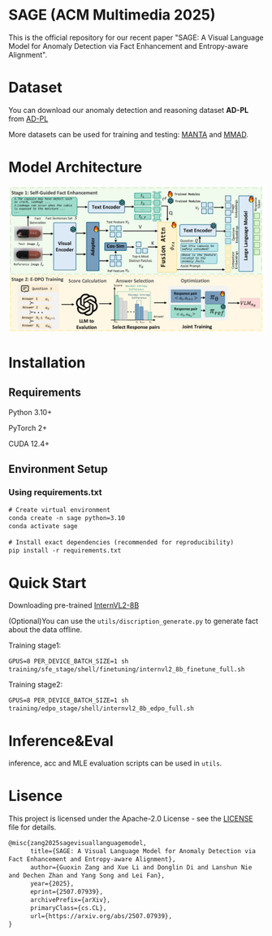 # SAGE (ACM Multimedia 2025)
This is the official repository for our recent paper "SAGE: A Visual Language Model for Anomaly Detection via Fact Enhancement and Entropy-aware Alignment".
# Dataset
You can download our anomaly detection and reasoning dataset **AD-PL** from [AD-PL](https://pan.baidu.com/s/1Jr68D6ysgdEFgOB0UTZJdw?pwd=b2nd)

More datasets can be used for training and testing: [MANTA](https://grainnet.github.io/MANTA) and [MMAD](https://github.com/jam-cc/MMAD).
# Model Architecture
![Overview of our proposed SAGE](Figure/model.png)
# Installation
## Requirements
Python 3.10+

PyTorch 2+

CUDA 12.4+ 
## Environment Setup
### Using requirements.txt
```
# Create virtual environment
conda create -n sage python=3.10
conda activate sage

# Install exact dependencies (recommended for reproducibility)
pip install -r requirements.txt
```
# Quick Start
Downloading pre-trained [InternVL2-8B](https://huggingface.co/OpenGVLab/InternVL2-8B)

(Optional)You can use the `utils/discription_generate.py` to generate fact about the data offline.

Training stage1:
```
GPUS=8 PER_DEVICE_BATCH_SIZE=1 sh training/sfe_stage/shell/finetuning/internvl2_8b_finetune_full.sh
```
Training stage2:
```
GPUS=8 PER_DEVICE_BATCH_SIZE=1 sh training/edpo_stage/shell/internvl2_8b_edpo_full.sh
```
# Inference&Eval
inference, acc and MLE evaluation scripts can be used in `utils`.
# Lisence
This project is licensed under the Apache-2.0 License - see the [LICENSE](LICENSE) file for details.
```
@misc{zang2025sagevisuallanguagemodel,
      title={SAGE: A Visual Language Model for Anomaly Detection via Fact Enhancement and Entropy-aware Alignment}, 
      author={Guoxin Zang and Xue Li and Donglin Di and Lanshun Nie and Dechen Zhan and Yang Song and Lei Fan},
      year={2025},
      eprint={2507.07939},
      archivePrefix={arXiv},
      primaryClass={cs.CL},
      url={https://arxiv.org/abs/2507.07939}, 
}
```
